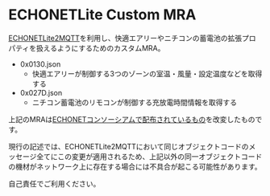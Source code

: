 # ECHONETLite Custom MRA

[ECHONETLite2MQTT](https://github.com/banban525/echonetlite2mqtt)を利用し、快適エアリーやニチコンの蓄電池の拡張プロパティを扱えるようにするためのカスタムMRA。

- 0x0130.json
  - 快適エアリーが制御する3つのゾーンの室温・風量・設定温度などを取得する
- 0x027D.json
  - ニチコン蓄電池のリモコンが制御する充放電時間情報を取得する



上記のMRAは[ECHONETコンソーシアムで配布されているもの](https://echonet.jp/spec_mra/)を改変したものです。

現行の記述では、ECHONETLite2MQTTにおいて同じオブジェクトコードのメッセージ全てにこの変更が適用されるため、上記以外の同一オブジェクトコードの機材がネットワーク上に存在する場合には不具合が起こる可能性があります。

自己責任でご利用ください。

